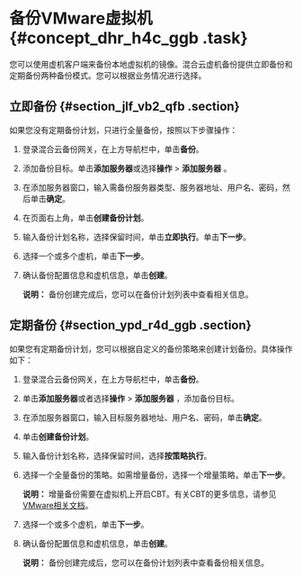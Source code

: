 # 备份VMware虚拟机 {#concept_dhr_h4c_ggb .task}

您可以使用虚机客户端来备份本地虚拟机的镜像。混合云虚机备份提供立即备份和定期备份两种备份模式。您可以根据业务情况进行选择。

## 立即备份 {#section_jlf_vb2_qfb .section}

如果您没有定期备份计划，只进行全量备份，按照以下步骤操作：

1.  登录混合云备份网关，在上方导航栏中，单击**备份**。
2.  添加备份目标。单击**添加服务器**或选择**操作** \> **添加服务器** 。
3.  在添加服务器窗口，输入需备份服务器类型、服务器地址、用户名、密码，然后单击**确定**。
4.  在页面右上角，单击**创建备份计划**。
5.  输入备份计划名称，选择保留时间，单击**立即执行**。单击**下一步**。
6.  选择一个或多个虚机，单击**下一步**。
7.  确认备份配置信息和虚机信息，单击**创建**。 

    **说明：** 备份创建完成后，您可以在备份计划列表中查看相关信息。


## 定期备份 {#section_ypd_r4d_ggb .section}

如果您有定期备份计划，您可以根据自定义的备份策略来创建计划备份。具体操作如下：

1.  登录混合云备份网关，在上方导航栏中，单击**备份**。
2.  单击**添加服务器**或者选择**操作** \> **添加服务器** ，添加备份目标。
3.  在添加服务器窗口，输入目标服务器地址、用户名、密码，单击**确定**。
4.  单击**创建备份计划**。
5.  输入备份计划名称，选择保留时间，选择**按策略执行**。
6.  选择一个全量备份的策略。如需增量备份，选择一个增量策略，单击**下一步**。 

    **说明：** 增量备份需要在虚拟机上开启CBT。有关CBT的更多信息，请参见[VMware相关文档](https://kb.vmware.com/s/article/1020128?spm=a2c4g.11186623.2.15.1dbd3d605QVWc7)。

7.  选择一个或多个虚机，单击**下一步**。
8.  确认备份配置信息和虚机信息，单击**创建**。 

    **说明：** 备份创建完成后，您可以在备份计划列表中查看备份相关信息。


